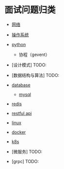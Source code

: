 # 面试问题归类

- [网络](./internet.md)

- [操作系统](./os.md)

- [python](./python.md)
  - 协程（gevent）

- [设计模式] TODO:

- [数据结构与算法] TODO:

- [database](./database.md)
  - [mysql](./mysql.md)

- [redis](./redis.md)

- [restful api](./restfurl_api.md)

- [linux](./linux.md)

- [docker](./docker.md)

- [k8s](./k8s.md)

- [微服务] TODO:

- [grpc] TODO:
